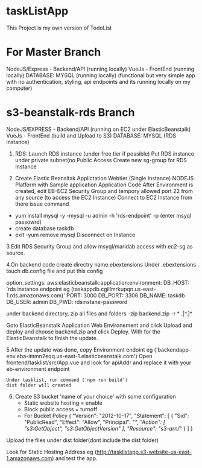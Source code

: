 # taskListApp
This Project is my own version of TodoList 


# For Master Branch
NodeJS/Express - Backend/API (running locally)
VueJs - FrontEnd (running locally)
DATABASE: MYSQL (running locally)
(functional but very simple app with no authentication, styling, api endpoints and its running locally on my computer)


# s3-beanstalk-rds Branch
NodeJS/EXPRESS - Backend/API (running on EC2 under ElasticBeanstalk)
VueJs - FrontEnd (build and Upload to S3)
DATABASE: MYSQL (RDS instance)

1. RDS: 
 Launch RDS instance (under free tier if possible)
 Put RDS instance under private subnet(no Public Access
 Create new sg-group for RDS Instance
 
 
2. Create Elastic Beansltak Applictation Webtier (Single Instance) NODEJS Platform with Sample application Application Code
After Environment is created, edit EB-EC2 Security Group and tempory allowed port 22 from any source (to access the EC2 Instance)
Connect to EC2 Instance from there issue command
- yum install mysql -y
 -mysql -u admin -h 'rds-endpoint' -p 
  (enter msyql passowrd)
 - create database taskdb
 - exit
 -yum remove mysql
Disconnect on Instance

3.Edit RDS Security Group and allow msyql/maridab access with ec2-sg as source.

4.On backend code create directry name.ebextensions
  Under .ebextensions touch db.config file and put this config
 
 option_settings:
  aws:elasticbeanstalk:application:environment:
    DB_HOST: 'rds instance endpoint eg (taskappdb.cgillmrkupqn.us-east-1.rds.amazonaws.com)'
    PORT: 3000
    DB_PORT: 3306
    DB_NAME: taskdb
    DB_USER: admin
    DB_PWD: rdsinstane-password
    
  under backend directory, zip all files and folders
    -zip backend.zip  -r * .[^.]*
    
  Goto ElasticBeanstalk Application Web Environement and click Upload and deploy and choose  backend.zip and click Deploy.
  With for the ElasticBeanstalk to finish the update.
  
  5.After the update was done, copy Environment endoint eg ('backendapp-env.eba-immn2eqq.us-east-1.elasticbeanstalk.com')
    Open frontend/tasklist/src/App.vue  and look for apiAddr and replace it with your eb-environment endpoint
    
    Under tasklist, run command ('npm run build')
    dist folder will created
    
  6. Create S3 bucket 'name of your choice' with some configuration
     - Static website hosting = enable
     - Block public access = turnoff
     - For Bucket Policy
        {
           "Version": "2012-10-17",
           "Statement": [
              {
                  "Sid": "PublicRead",
                  "Effect": "Allow",
                  "Principal": "*",
                  "Action": [
                      "s3:GetObject",
                      "s3:GetObjectVersion"
                  ],
                  "Resource": "s3-arn/*"
              }
           ]
        }
        
        
 Upload the files under dist folder(dont include the dist folder)  
 
 Look for Static Hosting Address eg (http://tasklistapp.s3-website-us-east-1.amazonaws.com) and test the app.









  

 



